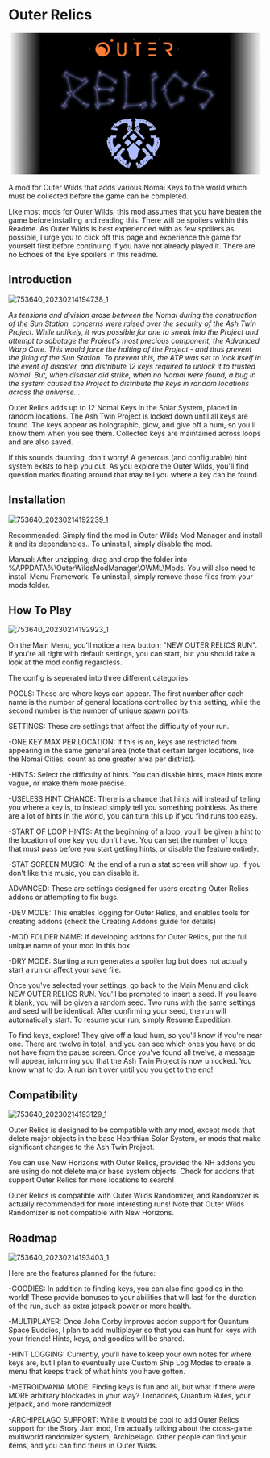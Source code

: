 # Outer Relics
![OUTER_RELICS_LOGO](https://github.com/GameWyrm/OuterRelics/blob/Readme-Update/OuterRelics/Images/Main%20Logo%20Github.png?raw=true)

A mod for Outer Wilds that adds various Nomai Keys to the world which must be collected before the game can be completed.

Like most mods for Outer Wilds, this mod assumes that you have beaten the game before installing and reading this. There will be spoilers within this Readme. As Outer Wilds is best experienced with as few spoilers as possible, I urge you to click off this page and experience the game for yourself first before continuing if you have not already played it. There are no Echoes of the Eye spoilers in this readme.

## Introduction
![753640_20230214194738_1](https://user-images.githubusercontent.com/78181444/218914472-d2d48a00-8f14-4854-b661-e79698270525.png)

*As tensions and division arose between the Nomai during the construction of the Sun Station, concerns were raised over the security of the Ash Twin Project. While unlikely, it was possible for one to sneak into the Project and attempt to sabotage the Project's most precious component, the Advanced Warp Core. This would force the halting of the Project - and thus prevent the firing of the Sun Station. To prevent this, the ATP was set to lock itself in the event of disaster, and distribute 12 keys required to unlock it to trusted Nomai. But, when disaster did strike, when no Nomai were found, a bug in the system caused the Project to distribute the keys in random locations across the universe...*

Outer Relics adds up to 12 Nomai Keys in the Solar System, placed in random locations. The Ash Twin Project is locked down until all keys are found. The keys appear as holographic, glow, and give off a hum, so you'll know them when you see them. Collected keys are maintained across loops and are also saved.

If this sounds daunting, don't worry! A generous (and configurable) hint system exists to help you out. As you explore the Outer Wilds, you'll find question marks floating around that may tell you where a key can be found.

## Installation
![753640_20230214192239_1](https://user-images.githubusercontent.com/78181444/218913129-e597f29c-c8ea-4d88-8b44-83d8c52ed1a8.png)

Recommended: Simply find the mod in Outer Wilds Mod Manager and install it and its dependancies.. To uninstall, simply disable the mod.

Manual: After unzipping, drag and drop the folder into %APPDATA%\OuterWildsModManager\OWML\Mods. You will also need to install Menu Framework. To uninstall, simply remove those files from your mods folder. 

## How To Play
![753640_20230214192923_1](https://user-images.githubusercontent.com/78181444/218913051-ea7dd8f4-31c9-4bb9-a61e-ae19e1363465.png)

On the Main Menu, you'll notice a new button: "NEW OUTER RELICS RUN". If you're all right with default settings, you can start, but you should take a look at the mod config regardless. 

The config is seperated into three different categories:

POOLS: These are where keys can appear. The first number after each name is the number of general locations controlled by this setting, while the second number is the number of unique spawn points. 

SETTINGS: These are settings that affect the difficulty of your run.

-ONE KEY MAX PER LOCATION: If this is on, keys are restricted from appearing in the same general area (note that certain larger locations, like the Nomai Cities, count as one greater area per district).

-HINTS: Select the difficulty of hints. You can disable hints, make hints more vague, or make them more precise.

-USELESS HINT CHANCE: There is a chance that hints will instead of telling you where a key is, to instead simply tell you something pointless. As there are a lot of hints in the world, you can turn this up if you find runs too easy.

-START OF LOOP HINTS: At the beginning of a loop, you'll be given a hint to the location of one key you don't have. You can set the number of loops that must pass before you start getting hints, or disable the feature entirely.

-STAT SCREEN MUSIC: At the end of a run a stat screen will show up. If you don't like this music, you can disable it.

ADVANCED: These are settings designed for users creating Outer Relics addons or attempting to fix bugs.

-DEV MODE: This enables logging for Outer Relics, and enables tools for creating addons (check the Creating Addons guide for details)

-MOD FOLDER NAME: If developing addons for Outer Relics, put the full unique name of your mod in this box.

-DRY MODE: Starting a run generates a spoiler log but does not actually start a run or affect your save file.

Once you've selected your settings, go back to the Main Menu and click NEW OUTER RELICS RUN. You'll be prompted to insert a seed. If you leave it blank, you will be given a random seed. Two runs with the same settings and seed will be identical. After confirming your seed, the run will automatically start. To resume your run, simply Resume Expedition. 

To find keys, explore! They give off a loud hum, so you'll know if you're near one. There are twelve in total, and you can see which ones you have or do not have from the pause screen. Once you've found all twelve, a message will appear, informing you that the Ash Twin Project is now unlocked. You know what to do. A run isn't over until you you get to the end!

## Compatibility
![753640_20230214193129_1](https://user-images.githubusercontent.com/78181444/218913074-5d5fcfdc-485e-4c7b-a160-dc9f70d613d1.png)

Outer Relics is designed to be compatible with any mod, except mods that delete major objects in the base Hearthian Solar System, or mods that make significant changes to the Ash Twin Project.

You can use New Horizons with Outer Relics, provided the NH addons you are using do not delete major base system objects. Check for addons that support Outer Relics for more locations to search!

Outer Relics is compatible with Outer Wilds Randomizer, and Randomizer is actually recommended for more interesting runs! Note that Outer Wilds Randomizer is not compatible with New Horizons.

## Roadmap
![753640_20230214193403_1](https://user-images.githubusercontent.com/78181444/218913101-aa35075d-4917-48b3-afb4-013f24886669.png)

Here are the features planned for the future:

-GOODIES: In addition to finding keys, you can also find goodies in the world! These provide bonuses to your abilities that will last for the duration of the run, such as extra jetpack power or more health.

-MULTIPLAYER: Once John Corby improves addon support for Quantum Space Buddies, I plan to add multiplayer so that you can hunt for keys with your friends! Hints, keys, and goodies will be shared.

-HINT LOGGING: Currently, you'll have to keep your own notes for where keys are, but I plan to eventually use Custom Ship Log Modes to create a menu that keeps track of what hints you have gotten.

-METROIDVANIA MODE: Finding keys is fun and all, but what if there were MORE arbitrary blockades in your way? Tornadoes, Quantum Rules, your jetpack, and more randomized!

-ARCHIPELAGO SUPPORT: While it would be cool to add Outer Relics support for the Story Jam mod, I'm actually talking about the cross-game multiworld randomizer system, Archipelago. Other people can find your items, and you can find theirs in Outer Wilds.
